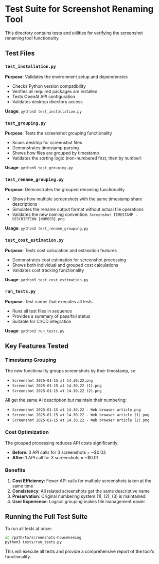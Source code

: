 # Test Suite for Screenshot Renaming Tool

This directory contains tests and utilities for verifying the screenshot renaming tool functionality.

## Test Files

### `test_installation.py`
**Purpose**: Validates the environment setup and dependencies
- Checks Python version compatibility
- Verifies all required packages are installed
- Tests OpenAI API configuration
- Validates desktop directory access

**Usage**: `python3 test_installation.py`

### `test_grouping.py`
**Purpose**: Tests the screenshot grouping functionality
- Scans desktop for screenshot files
- Demonstrates timestamp parsing
- Shows how files are grouped by timestamp
- Validates the sorting logic (non-numbered first, then by number)

**Usage**: `python3 test_grouping.py`

### `test_rename_grouping.py`
**Purpose**: Demonstrates the grouped renaming functionality
- Shows how multiple screenshots with the same timestamp share descriptions
- Simulates the rename output format without actual file operations
- Validates the new naming convention: `Screenshot TIMESTAMP - DESCRIPTION [NUMBER].png`

**Usage**: `python3 test_rename_grouping.py`

### `test_cost_estimation.py`
**Purpose**: Tests cost calculation and estimation features
- Demonstrates cost estimation for screenshot processing
- Shows both individual and grouped cost calculations
- Validates cost tracking functionality

**Usage**: `python3 test_cost_estimation.py`

### `run_tests.py`
**Purpose**: Test runner that executes all tests
- Runs all test files in sequence
- Provides a summary of pass/fail status
- Suitable for CI/CD integration

**Usage**: `python3 run_tests.py`

## Key Features Tested

### Timestamp Grouping
The new functionality groups screenshots by their timestamp, so:
- `Screenshot 2025-01-15 at 14.30.22.png`
- `Screenshot 2025-01-15 at 14.30.22 (1).png` 
- `Screenshot 2025-01-15 at 14.30.22 (2).png`

All get the same AI description but maintain their numbering:
- `Screenshot 2025-01-15 at 14.30.22 - Web browser article.png`
- `Screenshot 2025-01-15 at 14.30.22 - Web browser article (1).png`
- `Screenshot 2025-01-15 at 14.30.22 - Web browser article (2).png`

### Cost Optimization
The grouped processing reduces API costs significantly:
- **Before**: 3 API calls for 3 screenshots = ~$0.03
- **After**: 1 API call for 3 screenshots = ~$0.01

### Benefits
1. **Cost Efficiency**: Fewer API calls for multiple screenshots taken at the same time
2. **Consistency**: All related screenshots get the same descriptive name
3. **Preservation**: Original numbering system (1), (2), (3) is maintained
4. **User Experience**: Logical grouping makes file management easier

## Running the Full Test Suite

To run all tests at once:

```bash
cd /path/to/screenshots-housekeeing
python3 tests/run_tests.py
```

This will execute all tests and provide a comprehensive report of the tool's functionality. 